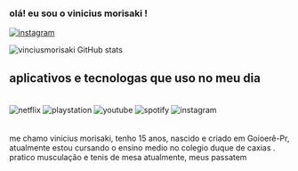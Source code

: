 ### olá! eu sou o vinicius morisaki !


[![instagram](https://img.shields.io/badge/Instagram-E4405F?style=for-the-badge&logo=instagram&logoColor=white)](https://instagram.com/viniciusmorisaki/) 

![vinciusmorisaki GitHub stats](https://github-readme-stats.vercel.app/api?username=vinciusmorisaki&show_icons=true&theme=dracula)
## aplicativos e tecnologas que uso no meu dia

<div style="display: inline_block"><br/>
<img align="center" alt="netflix" src="https://img.shields.io/badge/Netflix-E50914?style=for-the-badge&logo=netflix&logoColor=white" />
<img align="center" alt="playstation" src="https://img.shields.io/badge/PlayStation-003791?style=for-the-badge&logo=playstation&logoColor=white" />
<img align="center" alt="youtube" src="https://img.shields.io/badge/YouTube-FF0000?style=for-the-badge&logo=youtube&logoColor=white" />
<img align="center" alt="spotify" src="https://img.shields.io/badge/Spotify-1ED760?&style=for-the-badge&logo=spotify&logoColor=white" />
<img align="center" alt="instagram" src="https://img.shields.io/badge/Instagram-E4405F?style=for-the-badge&logo=instagram&logoColor=white" />
</div><br/>
</div><br/>
  me chamo vinicius morisaki, tenho 15 anos, nascido e  criado em Goioerê-Pr, atualmente estou cursando o ensino medio no colegio duque  de caxias . pratico musculação e tenis de mesa  atualmente, meus passatem
